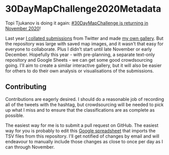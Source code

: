 # 30DayMapChallenge2020Metadata

Topi Tjukanov is doing it again: [#30DayMapChallenge is returning in November 2020](https://github.com/tjukanovt/30DayMapChallenge)!

Last year [I collated submissions](https://github.com/dakvid/30DayMapChallenge) from Twitter and made [my own gallery](https://david.frigge.nz/30DayMapChallenge/).
But the repository was large with saved map images, and it wasn't that easy for everyone to collaborate. Plus I didn't start until late November or early December.
Hopefully this year - with pre-planning, a separate text-only repository and Google Sheets - we can get some good crowdsourcing going.
I'll aim to create a similar interactive gallery, but it will also be easier for others to do their own analysis or visualisations of the submissions.

## Contributing

Contributions are eagerly desired. I should do a reasonable job of recording all of the tweets with the hashtag, but crowdsourcing
will be needed to pick up what I miss and to ensure that the classifications are as complete as possible.

The easiest way for me is to submit a pull request on GitHub. The easiest way for you is probably to edit this
[Google spreadsheet](https://docs.google.com/spreadsheets/d/1j2iLnWtBATMxpvDZLXlqaOd0zmcclyg8VIgkPgVMklQ/edit?usp=sharing)
that imports the TSV files from this repository.
I'll get notified of changes by email and will endeavour to manually include those changes as close to once per
day as I can through November.



